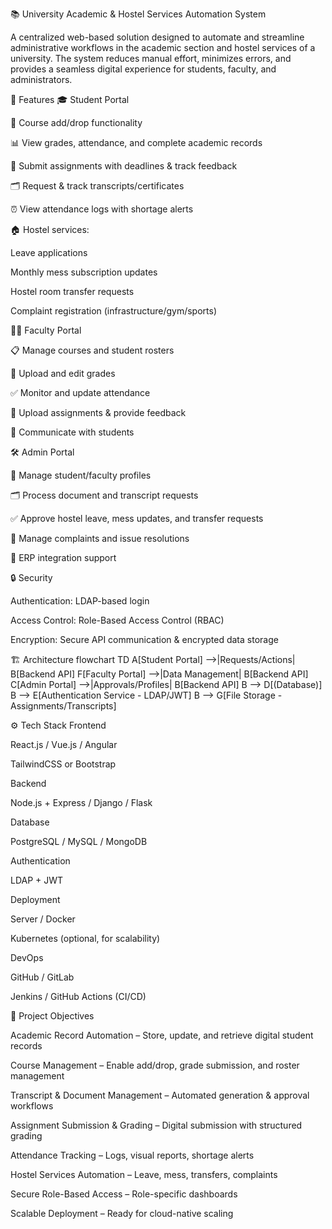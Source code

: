 📚 University Academic & Hostel Services Automation System

A centralized web-based solution designed to automate and streamline administrative workflows in the academic section and hostel services of a university.
The system reduces manual effort, minimizes errors, and provides a seamless digital experience for students, faculty, and administrators.

🚀 Features
🎓 Student Portal

📌 Course add/drop functionality

📊 View grades, attendance, and complete academic records

📝 Submit assignments with deadlines & track feedback

🗂 Request & track transcripts/certificates

⏰ View attendance logs with shortage alerts

🏠 Hostel services:

Leave applications

Monthly mess subscription updates

Hostel room transfer requests

Complaint registration (infrastructure/gym/sports)

👩‍🏫 Faculty Portal

📋 Manage courses and student rosters

📝 Upload and edit grades

✅ Monitor and update attendance

📂 Upload assignments & provide feedback

💬 Communicate with students

🛠 Admin Portal

👥 Manage student/faculty profiles

🗂 Process document and transcript requests

✅ Approve hostel leave, mess updates, and transfer requests

🔧 Manage complaints and issue resolutions

🔗 ERP integration support

🔒 Security

Authentication: LDAP-based login

Access Control: Role-Based Access Control (RBAC)

Encryption: Secure API communication & encrypted data storage

🏗️ Architecture
flowchart TD
    A[Student Portal] -->|Requests/Actions| B[Backend API]
    F[Faculty Portal] -->|Data Management| B[Backend API]
    C[Admin Portal] -->|Approvals/Profiles| B[Backend API]
    B --> D[(Database)]
    B --> E[Authentication Service - LDAP/JWT]
    B --> G[File Storage - Assignments/Transcripts]

⚙️ Tech Stack
Frontend

React.js / Vue.js / Angular

TailwindCSS or Bootstrap

Backend

Node.js + Express / Django / Flask

Database

PostgreSQL / MySQL / MongoDB

Authentication

LDAP + JWT

Deployment

Server / Docker

Kubernetes (optional, for scalability)

DevOps

GitHub / GitLab

Jenkins / GitHub Actions (CI/CD)

📑 Project Objectives

Academic Record Automation – Store, update, and retrieve digital student records

Course Management – Enable add/drop, grade submission, and roster management

Transcript & Document Management – Automated generation & approval workflows

Assignment Submission & Grading – Digital submission with structured grading

Attendance Tracking – Logs, visual reports, shortage alerts

Hostel Services Automation – Leave, mess, transfers, complaints

Secure Role-Based Access – Role-specific dashboards

Scalable Deployment – Ready for cloud-native scaling
